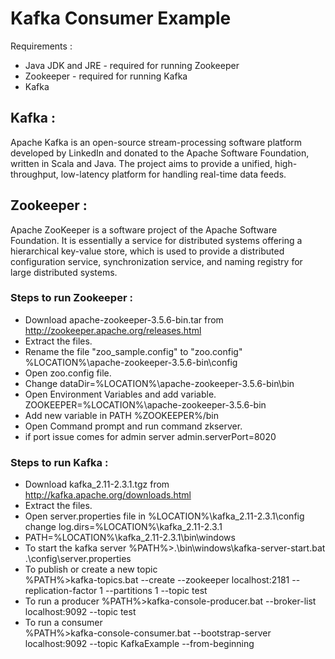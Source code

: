 # Kafka Consumer Example

Requirements : 
* Java JDK and JRE - required for running Zookeeper
* Zookeeper - required for running Kafka
* Kafka

## Kafka : ##
Apache Kafka is an open-source stream-processing software platform developed by LinkedIn and donated to the Apache Software Foundation,
written in Scala and Java. The project aims to provide a unified, high-throughput, low-latency platform for handling real-time data
feeds.

## Zookeeper : ##
Apache ZooKeeper is a software project of the Apache Software Foundation. It is essentially a service for distributed 
systems offering a hierarchical key-value store, which is used to provide a distributed configuration service,
synchronization service, and naming registry for large distributed systems.


### Steps to run Zookeeper : ###

* Download apache-zookeeper-3.5.6-bin.tar from http://zookeeper.apache.org/releases.html
* Extract the files.
* Rename the file "zoo_sample.config" to "zoo.config" %LOCATION%\apache-zookeeper-3.5.6-bin\config
* Open zoo.config file.
* Change dataDir=%LOCATION%\apache-zookeeper-3.5.6-bin\bin
* Open Environment Variables and add variable.
    ZOOKEEPER=%LOCATION%\apache-zookeeper-3.5.6-bin
* Add new variable in PATH
    %ZOOKEEPER%/bin
* Open Command prompt and run command zkserver.
* if port issue comes for admin server 
    admin.serverPort=8020

### Steps to run Kafka : ###

* Download  kafka_2.11-2.3.1.tgz from http://kafka.apache.org/downloads.html
* Extract the files.
* Open server.properties file in %LOCATION%\kafka_2.11-2.3.1\config
  change log.dirs=%LOCATION%\kafka_2.11-2.3.1
* PATH=%LOCATION%\kafka_2.11-2.3.1\bin\windows
* To start the kafka server
    %PATH%>.\bin\windows\kafka-server-start.bat .\config\server.properties
* To publish or create a new topic  
    %PATH%>kafka-topics.bat --create --zookeeper localhost:2181 --replication-factor 1 --partitions 1 --topic test
* To run a producer
    %PATH%>kafka-console-producer.bat --broker-list localhost:9092 --topic test
* To run a consumer  
    %PATH%>kafka-console-consumer.bat --bootstrap-server localhost:9092 --topic KafkaExample --from-beginning
